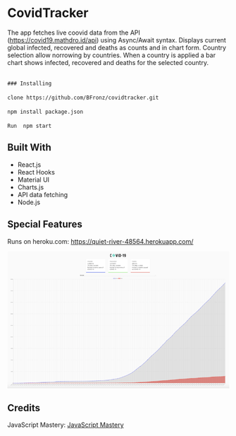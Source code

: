# CovidTracker
 The app fetches live coovid  data from the API (https://covid19.mathdro.id/api) using Async/Await syntax. Displays 
current global infected, recovered and deaths as counts and in chart form. Country selection allow norrowing by
countries. When a country is applied a bar chart shows infected, recovered and deaths for the selected country.


```

### Installing
 
clone https://github.com/BFronz/covidtracker.git

npm install package.json

Run  npm start

```

## Built With
* React.js
* React Hooks
* Material UI
* Charts.js
* API data fetching 
* Node.js




## Special Features

Runs on heroku.com: https://quiet-river-48564.herokuapp.com/



<img src="src/images/covidsample.png" alt="covid sample">



## Credits
JavaScript Mastery:  <a href="https://www.youtube.com/channel/UCmXmlB4-HJytD7wek0Uo97A" target="_blank">JavaScript Mastery</a>




